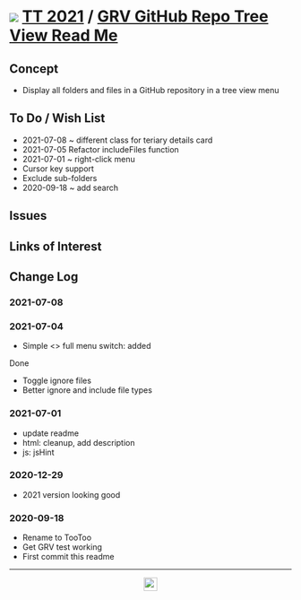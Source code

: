 # [![](https://pushme-pullyou.github.io/tootoo-2021/lib/assets/icons/mark-github.svg )](https://github.com/pushme-pullyou/tootoo-2021/tree/main/lib/grv-github-repo-tree-view "Source code on GitHub" ) [TT 2021]( https://pushme-pullyou.github.io/tootoo-2021/ "Home page" ) / [GRV GitHub Repo Tree View Read Me]( https://pushme-pullyou.github.io/tootoo-2021/#lib/grv-github-repo-tree-view/README.md)


<!--@@@
<div style=height:300px;overflow:hidden;width:100%;resize:both; ><iframe src=https:/pushme-pullyou.github.io/tootoo-2020/lib/grv-github-repo-tree-view/ height=100% width=100% ></iframe></div>
_GRV GitHub Repo Tree View_

### Full Screen: [GRV GitHub Repo Tree View]( https://pushme-pullyou.github.io/tootoo-2020/lib/grv-github-repo-tree-view/ )
@@@-->


## Concept

* Display all folders and files in a GitHub repository in a tree view menu


## To Do / Wish List

* 2021-07-08 ~ different class for teriary details card
* 2021-07-05 Refactor includeFiles function
* 2021-07-01 ~ right-click menu
* Cursor key support
* Exclude sub-folders
* 2020-09-18 ~ add search

## Issues


## Links of Interest


## Change Log

### 2021-07-08

### 2021-07-04

* Simple <> full menu switch: added

Done

* Toggle ignore files
* Better ignore and include file types

### 2021-07-01

* update readme
* html: cleanup, add description
* js: jsHint

### 2020-12-29

* 2021 version looking good

### 2020-09-18

* Rename to TooToo
* Get GRV test working
* First commit this readme


***

<center title="hello! Click me to go up to the top" ><a href=javascript:window.scrollTo(0,0); style=text-decoration:none; > <img width=24 src="https://ladybug.tools/artwork/icons_bugs/ico/spider.ico" > </a></center>

